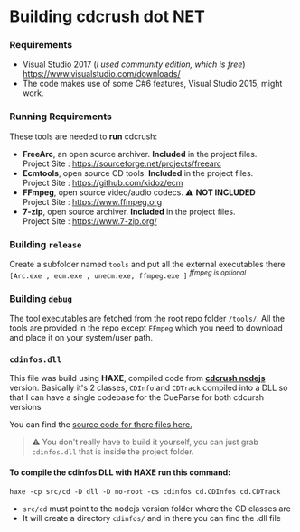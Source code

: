 
# Building cdcrush dot NET


### Requirements

- Visual Studio 2017 (*I used community edition, which is free*)\
https://www.visualstudio.com/downloads/
- The code makes use of some C#6 features, Visual Studio 2015, might work.

### Running Requirements

These tools are needed to **run** cdcrush:

- **FreeArc**, an open source archiver. **Included** in the project files.\
Project Site : https://sourceforge.net/projects/freearc
- **Ecmtools**, open source CD tools. **Included** in the project files. \
Project Site :  https://github.com/kidoz/ecm
- **FFmpeg**, open source video/audio codecs. :warning: **NOT INCLUDED** \
Project Site : https://www.ffmpeg.org
- **7-zip**, open source archiver. **Included** in the project files.\
Project Site : https://www.7-zip.org/

### Building `release`

Create a subfolder named `tools` and put all the external executables there `[Arc.exe , ecm.exe , unecm.exe, ffmpeg.exe ]` <sup>*ffmpeg is optional*</sup>


### Building `debug`

The tool executables are fetched from the root repo folder `/tools/`. All the tools are provided in the repo except `FFmpeg` which you need to download and place it on your system/user path.



### `cdinfos.dll`


This file was build using **HAXE**, compiled code from [**cdcrush nodejs**](https://github.com/john32b/cdcrush) version. 
Basically it's 2 classes, `CDInfo` and `CDTrack` compiled into a DLL so that I can have a single codebase for the CueParse for both cdcursh versions

You can find the [source code for there files here.](https://github.com/john32b/cdcrush/tree/master/src/cd)

> :warning: You don't really have to build it yourself, you can just grab `cdinfos.dll` that is inside the project folder.

#### To compile the cdinfos DLL with HAXE run this command:
```haxe
haxe -cp src/cd -D dll -D no-root -cs cdinfos cd.CDInfos cd.CDTrack
```

- `src/cd` must point to the nodejs version folder where the CD classes are
- It will create a directory `cdinfos/` and in there you can find the .dll file

